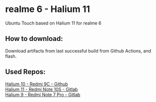 # realme 6 - Halium 11
Ubuntu Touch based on Halium 11 for realme 6

## How to download:
Download artifacts from last successful build from Github Actions, and flash.

## Used Repos:
<a href="https://github.com/dandelion-dev/xiaomi-angelica-halium10">Halium 10 - Redmi 9C - Github</a> <br/>
<a href="https://gitlab.com/ubports/community-ports/android11/xiaomi-redmi-note-10s/xiaomi-rosemary">Halium 11 - Redmi Note 10S - Gitlab</a> <br/>
<a href="https://gitlab.com/ubports/community-ports/android9/xiaomi-redmi-note-7-pro/xiaomi-violet">Halium 9 - Redmi Note 7 Pro - Gitlab</a>
